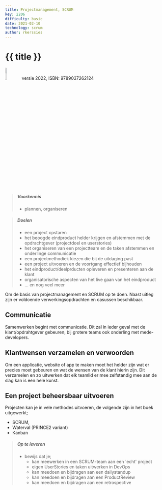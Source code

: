 ```yaml
---
title: Projectmanagement, SCRUM
key: 2206
difficulty: basic
date: 2021-02-10
technology: scrum
author: rkerssies
---
```


# {{ title }}

<img src="{{ '/_assets/projecten/boekProjectmanagement.jpg' | url }}" style="width:10%;">
versie 2022, ISBN: 9789037262124

> ##### Voorkennis
> * plannen, organiseren

> ##### Doelen
> * een project opstaren
> * het beoogde eindproduct helder krijgen en afstemmen met de opdrachtgever (projectdoel en userstories)
> * het organiseren van een projectteam en de taken afstemmen en onderlinge communicatie
> * een projectmethodiek kiezen die bij de uitdaging past
> * een project uitvoeren en de voortgang effectief bijhouden
> * het eindproduct/deelprducten opleveren en presenteren aan de klant
> * organisatorische aspecten van het live gaan van het eindproduct
> * ... en nog veel meer

Om de basis van projectmanagement en SCRUM op te doen.
Naast uitleg zijn er voldoende verwerkingsopdrachten en casussen beschikbaar. 


## Communicatie
Samenwerken begint met communicatie. Dit zal in ieder geval met de klant/opdrahtgever
gebeuren, bij grotere teams ook onderling met mede-developers.

## Klantwensen verzamelen en verwoorden
Om een applicatie, website of app te maken moet het helder zijn wat er precies moet gebeuren
en wat de wensen van de klant hierin zijn. Dit verzamelen en zo uitwerken dat elk teamlid er mee 
zelfstandig mee aan de slag kan is een hele kunst.

## Een project beheersbaar uitvoeren
Projecten kan je in vele methodes uitvoeren, de volgende zijn in het boek uitgewerkt;
* SCRUM,
* Waterval (PRINCE2 variant)
* Kanban

> ##### Op te leveren
> * bewijs dat je;
>   * kan meewerken in een SCRUM-team aan een 'echt' project
>   * eigen UserStories en taken uitwerken in DevOps
>   * kan meedoen en bijdragen aan een dailystandup
>   * kan meedoen en bijdragen aan een ProductReview
>   * kan meedoen en bijdragen aan een retrospective

